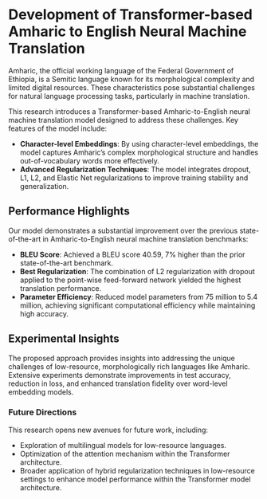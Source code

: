 # Development of Transformer-based Amharic to English Neural Machine Translation

Amharic, the official working language of the Federal Government of Ethiopia, is a Semitic language known for its morphological complexity and limited digital resources. These characteristics pose substantial challenges for natural language processing tasks, particularly in machine translation.

This research introduces a Transformer-based Amharic-to-English neural machine translation model designed to address these challenges. Key features of the model include:

- **Character-level Embeddings**: By using character-level embeddings, the model captures Amharic’s complex morphological structure and handles out-of-vocabulary words more effectively.
- **Advanced Regularization Techniques**: The model integrates dropout, L1, L2, and Elastic Net regularizations to improve training stability and generalization.

## Performance Highlights

Our model demonstrates a substantial improvement over the previous state-of-the-art in Amharic-to-English neural machine translation benchmarks:

- **BLEU Score**: Achieved a BLEU score 40.59, 7% higher than the prior state-of-the-art benchmark.
- **Best Regularization**: The combination of L2 regularization with dropout applied to the point-wise feed-forward network yielded the highest translation performance.
- **Parameter Efficiency**: Reduced model parameters from 75 million to 5.4 million, achieving significant computational efficiency while maintaining high accuracy.

## Experimental Insights

The proposed approach provides insights into addressing the unique challenges of low-resource, morphologically rich languages like Amharic. Extensive experiments demonstrate improvements in test accuracy, reduction in loss, and enhanced translation fidelity over word-level embedding models.

### Future Directions

This research opens new avenues for future work, including:

- Exploration of multilingual models for low-resource languages.
- Optimization of the attention mechanism within the Transformer architecture.
- Broader application of hybrid regularization techniques in low-resource settings to enhance model performance within the Transformer model architecture.
